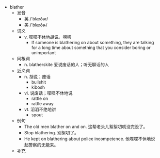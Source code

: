 - blather
  - 发音
    - 英 /'blæðər/
    - 美 /'blæðɚ/
  - 词义
    - v. 喋喋不休地胡说，唠叨
      - If someone is blathering on about something, they are talking for a long time about something that you consider boring or unimportant
  - 同根词
    - n. blatherskite 爱说废话的人；听无聊话的人
  - 近义词
    - n. 胡说；废话
      - bullshit
      - kibosh
    - vi. 说废话；喋喋不休地说
      - rattle on
      - rattle away
    - vt. 滔滔不绝地讲
      - spout
  - 例句
    - The old men blather on and on. 这帮老头儿絮絮叨叨没完没了。
    - Stop blathering. 别絮叨了。
    - He kept on blathering about police incompetence. 他喋喋不休地说起警察的无能来。
  - 补充
